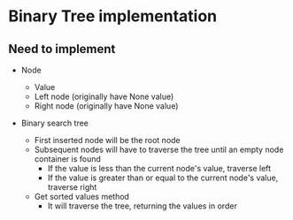 # Binary Tree implementation

## Need to implement

* Node
    * Value
    * Left node (originally have None value)
    * Right node (originally have None value)

* Binary search tree
    * First inserted node will be the root node
    * Subsequent nodes will have to traverse the tree until an empty node container is found
      * If the value is less than the current node's value, traverse left
      * If the value is greater than or equal to the current node's value, traverse right
    * Get sorted values method
      * It will traverse the tree, returning the values in order